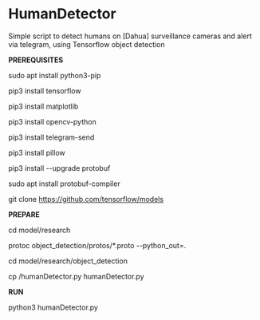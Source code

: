 # HumanDetector
Simple script to detect humans on [Dahua] surveillance cameras and alert via telegram, using Tensorflow object detection 

**PREREQUISITES**

sudo apt install python3-pip

pip3 install tensorflow

pip3 install matplotlib

pip3 install opencv-python

pip3 install telegram-send

pip3 install pillow

pip3 install --upgrade protobuf

sudo apt  install protobuf-compiler

git clone https://github.com/tensorflow/models


**PREPARE**

cd model/research

protoc object_detection/protos/*.proto --python_out=.

cd model/research/object_detection

cp <source>/humanDetector.py humanDetector.py 

**RUN**

python3 humanDetector.py 
